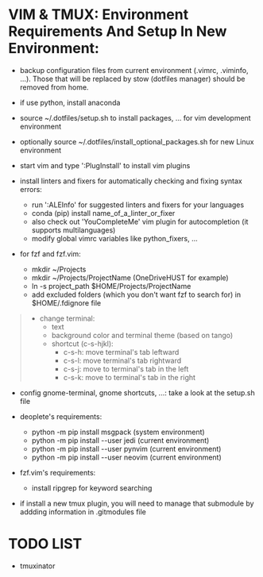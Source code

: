 # VIM & TMUX: Environment Requirements And Setup In New Environment:

- backup configuration files from current environment (.vimrc, .viminfo, ...).
Those that will be replaced by stow (dotfiles manager) should be removed from
home.

- if use python, install anaconda

- source ~/.dotfiles/setup.sh to install packages, ... for vim development
environment
- optionally source ~/.dotfiles/install_optional_packages.sh for new Linux
environment

- start vim and type ':PlugInstall' to install vim plugins

- install linters and fixers for automatically checking and fixing syntax
errors:
    + run ':ALEInfo' for suggested linters and fixers for your languages
    + conda (pip) install name_of_a_linter_or_fixer
    + also check out 'YouCompleteMe' vim plugin for autocompletion (it supports
multilanguages)
    + modify global vimrc variables like python_fixers, ...

- for fzf and fzf.vim:
    + mkdir ~/Projects
    + mkdir ~/Projects/ProjectName (OneDriveHUST for example)
    + ln -s project_path $HOME/Projects/ProjectName
    + add excluded folders (which you don't want fzf to search for) in
    $HOME/.fdignore file

> - change terminal:
>     + text
>     + background color and terminal theme (based on tango)
>     + shortcut (c-s-hjkl):
>         + c-s-h: move terminal's tab leftward
>         + c-s-l: move terminal's tab rightward
>         + c-s-j: move to terminal's tab in the left
>         + c-s-k: move to terminal's tab in the right
- config gnome-terminal, gnome shortcuts, ...: take a look at the setup.sh file

- deoplete's requirements:
    + python -m pip install msgpack (system environment)
    + python -m pip install --user jedi (current environment)
    + python -m pip install --user pynvim (current environment)
    + python -m pip install --user neovim (current environment)

- fzf.vim's requirements:
    + install ripgrep for keyword searching

- if install a new tmux plugin, you will need to manage that submodule by
addding information in .gitmodules file

# TODO LIST

- tmuxinator
